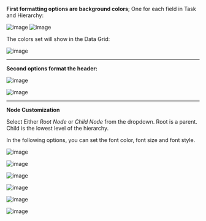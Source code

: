 **First formatting options are background colors**; One for each field in Task and Hierarchy:

![image](https://user-images.githubusercontent.com/82056309/194162112-7eced5af-12f7-41b1-9aed-81c40fb9c991.png)
![image](https://user-images.githubusercontent.com/82056309/194162220-dcc67ad4-23bb-43a8-88c9-7cbc4895b458.png)


The colors set will show in the Data Grid:

![image](https://user-images.githubusercontent.com/82056309/194162395-54555ff4-9fd7-4614-a692-b9d6002a1eb2.png)


***

**Second options format the header:**

![image](https://user-images.githubusercontent.com/82056309/194163078-54d32f6e-91db-4b6c-9af3-c2f87aa5b8c6.png)

![image](https://user-images.githubusercontent.com/82056309/194163447-d1e20e24-9549-4d8e-9cda-3385a8396b21.png)


***

**Node Customization**

Select Either _Root Node_ or _Child Node_ from the dropdown. Root is a parent. Child is the lowest level of the hierarchy.

In the following options, you can set the font color, font size and font style. 

![image](https://user-images.githubusercontent.com/82056309/196695823-c464272c-8c79-43d8-ba9d-a845899c4eab.png)

![image](https://user-images.githubusercontent.com/82056309/196695877-3291eade-5f9b-4c56-adf3-8c8afc5117b5.png)

![image](https://user-images.githubusercontent.com/82056309/196697160-a00318f3-b189-4286-9168-9e7df993dfa0.png)

![image](https://user-images.githubusercontent.com/82056309/196697220-3453ab1c-ffdf-4074-859c-81f91b421e52.png)

![image](https://user-images.githubusercontent.com/82056309/196704653-92ef9c6b-538f-4f43-8f67-b0427d6bb769.png)

![image](https://user-images.githubusercontent.com/82056309/196704730-50591980-3cdf-44c6-942c-2714ee33aed8.png)





